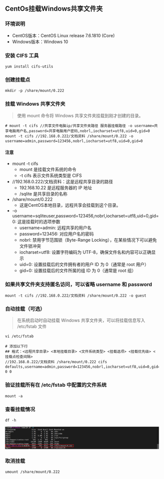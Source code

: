 ## CentOs挂载Windows共享文件夹

### 环境说明
* CentOS版本：CentOS Linux release 7.6.1810 (Core)
* Windows版本：Windows 10

### 安装 CIFS 工具
```shell
yum install cifs-utils
```

### 创建挂载点
```shell
mkdir -p /share/mount/0.222
```

### 挂载 Windows 共享文件夹
> 使用 mount 命令将 Windows 共享文件夹挂载到刚才创建的目录。
```shell
# mount -t cifs //共享文件电脑ip/共享文件夹路径 服务器挂载路径 -o username=共享电脑用户名,password=共享电脑用户密码,nobrl,iocharset=utf8,uid=0,gid=0
mount -t cifs //192.168.0.222/文档资料 /share/mount/0.222 -o username=admin,password=123456,nobrl,iocharset=utf8,uid=0,gid=0
```
#### 注意
* mount -t cifs
  * mount 是挂载文件系统的命令
  * -t cifs 表示文件系统类型是 CIFS 
* //192.168.0.222/文档资料：这是远程共享目录的路径
  * 192.168.10.22 是远程服务器的 IP 地址
  * /sqlite 是共享目录的名称
* /share/mount/0.222
  * 这是CentOS本地目录，远程共享会挂载到这个目录。 
* -o username=sqliteuser,password=123456,nobrl,iocharset=utf8,uid=0,gid=0: 这是挂载时的选项参数 
  * username=admin: 远程共享的用户名
  * password=123456: 对应用户名的密码 
  * nobrl: 禁用字节范围锁（Byte-Range Locking），在某些情况下可以避免文件锁冲突
  * iocharset=utf8: 设置字符编码为 UTF-8，确保文件名和内容可以正确显示
  * uid=0: 设置挂载后的文件拥有者的用户 ID 为 0（通常是 root 用户）
  * gid=0: 设置挂载后的文件所属的组 ID 为 0（通常是 root 组）

### 如果共享文件夹支持匿名访问，可以省略 username 和 password
```shell
mount -t cifs //192.168.0.222/文档资料 /share/mount/0.222 -o guest
```

### 自动挂载（可选）
> 在系统启动时自动挂载 Windows 共享文件夹，可以将挂载信息写入 /etc/fstab 文件
```shell
vi /etc/fstab

# 添加以下行
## 格式：<远程共享目录> <本地挂载目录> <文件系统类型> <挂载选项> <挂载优先级> <挂载点检查间隔>
//192.168.0.222/文档资料 /share/mount/0.222 cifs defaults,username=admin,password=123456,nobrl,iocharset=utf8,uid=0,gid=0 0 0
```

### 验证挂载所有在 /etc/fstab 中配置的文件系统
```shell
mount -a
```

### 查看挂载情况
```shell
df -h
```
![挂载win共享文件夹查看](../resource/centos/mount-挂载win共享文件夹查看.png)

### 取消挂载
```shell
umount /share/mount/0.222
```